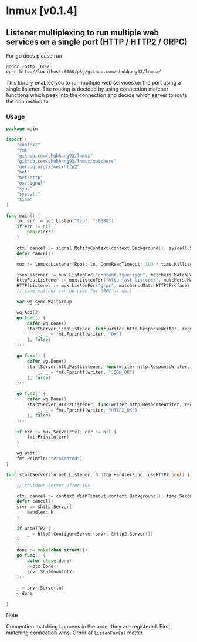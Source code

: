 # lnmux [v0.1.4]

## Listener multiplexing to run multiple web services on a single port (HTTP / HTTP2 / GRPC)

For go docs please run

```shell
godoc -http :6060
open http://localhost:6060/pkg/github.com/shubhang93/lnmux/

```

This library enables you to run multiple web services on the port using a single listener. The routing is decided by
using connection matcher functions which peek into the connection and decide which server to route the connection to

### Usage

```go
package main

import (
	"context"
	"fmt"
	"github.com/shubhang93/lnmux"
	"github.com/shubhang93/lnmux/matchers"
	"golang.org/x/net/http2"
	"net"
	"net/http"
	"os/signal"
	"sync"
	"syscall"
	"time"
)

func main() {
	ln, err := net.Listen("tcp", ":8080")
	if err != nil {
		panic(err)
	}

	ctx, cancel := signal.NotifyContext(context.Background(), syscall.SIGTERM, syscall.SIGINT)
	defer cancel()

	mux := lnmux.Listener{Root: ln, ConnReadTimeout: 100 * time.Millisecond}

	jsonListener := mux.ListenFor("content-type:json", matchers.MatchHeader(192, "Content-Type: application/json"))
	httpFastListener := mux.ListenFor("http-fast-listener", matchers.MatchHTTPFast(64))
	HTTP2Listener := mux.ListenFor("grpc", matchers.MatchHTTP2Preface())
	// same matcher can be used for GRPC as well

	var wg sync.WaitGroup

	wg.Add(3)
	go func() {
		defer wg.Done()
		startServer(jsonListener, func(writer http.ResponseWriter, request *http.Request) {
			_, _ = fmt.Fprintf(writer, "OK")
		}, false)
	}()

	go func() {
		defer wg.Done()
		startServer(httpFastListener, func(writer http.ResponseWriter, request *http.Request) {
			_, _ = fmt.Fprintf(writer, "JSON_OK")
		}, false)
	}()

	go func() {
		defer wg.Done()
		startServer(HTTP2Listener, func(writer http.ResponseWriter, request *http.Request) {
			_, _ = fmt.Fprintf(writer, "HTTP2_OK")
		}, false)
	}()

	if err := mux.Serve(ctx); err != nil {
		fmt.Println(err)
	}

	wg.Wait()
	fmt.Println("terminated")
}

func startServer(ln net.Listener, h http.HandlerFunc, useHTTP2 bool) {

	// shutdown server after 10s

	ctx, cancel := context.WithTimeout(context.Background(), time.Second*10)
	defer cancel()
	srvr := &http.Server{
		Handler: h,
	}

	if useHTTP2 {
		_ = http2.ConfigureServer(srvr, &http2.Server{})
	}

	done := make(chan struct{})
	go func() {
		defer close(done)
		<-ctx.Done()
		srvr.Shutdown(ctx)
	}()

	_ = srvr.Serve(ln)
	<-done

}

```

> [!NOTE]
> Connection matching happens in the order they are registered. First matching connection wins. Order of `ListenFor(s)`
> matter



